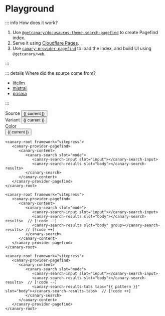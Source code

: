 <script setup lang="ts">
import { onMounted, computed, ref, watch } from "vue";

import StyleController from "../../../components/StyleController.vue";
import Markdown from "../../../components/Markdown.vue";

const loaded = ref(false);

const tabs = ["UI", "Code"] as const;
const mode = ref(tabs[0]);

const names = ["litellm", "mistral", "prisma"] as const;
const name = ref<(typeof names)[number]>(names[0]);

const variants = computed(() => {
  const data: Record<(typeof names)[number], string[]> = {
    litellm: ["basic", "group", "split"],
    mistral: ["basic", "group"],
    prisma: ["basic", "group", "split"],
  };

  return data[name.value];
});

const pattern = computed(() => {
  const data: Record<(typeof names)[number], string> = {
    litellm: "Docs:*;API:/api/.+$",
    mistral: "Docs:*;API:/api/.+$",
    prisma: "Docs:*;ORM:/orm/.+$;Accelerate:/accelerate/.+$;Pulse:/pulse/.+$",
  };

  return data[name.value];
});

const variant = ref(variants.value[0]);
watch(name, () => {
  mode.value = tabs[0];
  if (!variants.value.includes(variant.value)) {
    variant.value = variants.value[0];
  }
});

onMounted(() => {
  Promise.all([
    import("@getcanary/web/components/canary-root.js"),
    import("@getcanary/web/components/canary-provider-pagefind.js"),
    import("@getcanary/web/components/canary-content.js"),
    import("@getcanary/web/components/canary-search.js"),
    import("@getcanary/web/components/canary-search-input.js"),
    import("@getcanary/web/components/canary-search-results.js"),
    import("@getcanary/web/components/canary-search-results-tabs.js"),
  ]).then(() => {
    loaded.value = true;
  });
});

const baseUrl = "https://hosted-pagefind.pages.dev";
const options = computed(() => ({
  path: `${baseUrl}/static/${name.value}/pagefind/pagefind.js`,
}));

const test = "123"
</script>

# Playground

::: info How does it work?

1. Use [`@getcanary/docusaurus-theme-search-pagefind`](/docs/local/integrations/docusaurus.html#one-step-to-integrate) to create Pagefind index.
2. Serve it using [Cloudflare Pages](https://github.com/fastrepl/hosted-pagefind/tree/main/public/static).
3. Use [`canary-provider-pagefind`](https://github.com/fastrepl/canary/blob/main/js/packages/web/src/components/canary-provider-pagefind.ts) to load the index, and build UI using `@getcanary/web`.

:::

::: details Where did the source come from?

- [litellm](https://docs.litellm.ai)
- [mistral](https://docs.mistral.ai)
- [prisma](https://prisma.io/docs)

:::

<div class="flex flex-col gap-4 mt-6">
  <div class="flex gap-2 items-center">
    <span class="text-sm">Source</span>
    <button
      v-for="current in names"
      :class="{ tag: true, selected: name === current }"
      @click="name = current"
    >
      {{ current }}
    </button>
  </div>

  <div class="flex gap-2 items-center">
    <span class="text-sm">Variant</span>
    <button
      v-for="current in variants"
      :class="{ tag: true, selected: variant === current }"
      @click="variant = current"
    >
      {{ current }}
    </button>
  </div>

  <div class="flex gap-2">
    <span class="text-sm">Color</span>
    <StyleController :selector="`canary-root`" />
  </div>
</div>

<div class="flex flex-col gap-2 mt-6 h-[500px]" v-if="loaded">
  <div class="flex gap-2 text-sm font-semibold">
    <button
      v-for="current in tabs"
      class="hover:underline"
      :class="{ underline: mode === current }"
      @click="mode = current"
    >
      {{ current }}
    </button>
  </div>

  <canary-root framework="vitepress" :key="name" :query="name" v-show="mode === 'UI'">
    <canary-provider-pagefind :options="options">
      <canary-content>
        <canary-search slot="mode">
          <canary-search-input slot="input"></canary-search-input>
          <canary-search-results slot="body" :group="variant === 'group'" v-if="variant !== 'split'">
          </canary-search-results>
          <canary-search-results-tabs slot="body" :tabs="pattern" v-if="variant === 'split'">
          </canary-search-results-tabs>
        </canary-search>
      </canary-content>
    </canary-provider-pagefind>
  </canary-root>

  <Markdown v-if="mode === 'Code' && variant === 'basic'">

```html-vue{4-7}
<canary-root framework="vitepress">
   <canary-provider-pagefind>
      <canary-content>
         <canary-search slot="mode">
            <canary-search-input slot="input"></canary-search-input>
            <canary-search-results slot="body"></canary-search-results>
         </canary-search>
      </canary-content>
   </canary-provider-pagefind>
</canary-root>
```

  </Markdown>

  <Markdown v-if="mode === 'Code' && variant === 'group'">

```html-vue{4-7}
<canary-root framework="vitepress">
   <canary-provider-pagefind>
      <canary-content>
         <canary-search slot="mode">
            <canary-search-input slot="input"></canary-search-input>
            <canary-search-results slot="body"></canary-search-results>  // [!code --]
            <canary-search-results slot="body" group></canary-search-results> // [!code ++]
         </canary-search>
      </canary-content>
   </canary-provider-pagefind>
</canary-root>
```

   </Markdown>

  <Markdown v-if="mode === 'Code' && variant === 'split'">

```html-vue{4-7}
<canary-root framework="vitepress">
   <canary-provider-pagefind>
      <canary-content>
         <canary-search slot="mode">
            <canary-search-input slot="input"></canary-search-input>
            <canary-search-results slot="body"></canary-search-results>  // [!code --]
            <canary-search-results-tabs tabs="{{ pattern }}" slot="body"></canary-search-results-tabs>  // [!code ++]
         </canary-search>
      </canary-content>
   </canary-provider-pagefind>
</canary-root>
```

   </Markdown>
</div>

<style scoped>
button.tag {
  font-size: 0.875rem;
  border: 1px solid var(--vp-c-divider);
  padding: 4px 12px;
  border-radius: 1rem;
}
button.tag:hover {
  background-color: var(--vp-c-brand-soft);
}

button.tag.selected {
  background-color: var(--vp-c-brand-soft);
}

canary-root {
  --canary-content-max-width: 690px;
  --canary-content-max-height: 400px;
}
</style>
